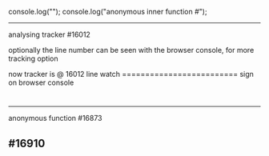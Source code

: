 console.log("");
console.log("anonymous inner function #");




------------------------------------------------------------
analysing tracker
#16012

optionally the line number can be seen with the browser console, for more tracking option

now tracker is @ 16012 line
watch ========================= sign on browser console

#

------------------------------------------------------------
anonymous function
#16873

#16910
------------------------------------------------------------




